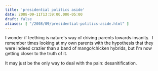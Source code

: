 ```yaml
---
title: 'presidential politics aside'
date: 2008-09-11T13:59:00.000-05:00
draft: false
aliases: [ "/2008/09/presidential-politics-aside.html" ]
---
```


I wonder if teething is nature's way of driving parents towards insanity.  I remember times looking at my own parents with the hypothesis that they were indeed crazier than a band of mango/chicken hybrids, but I'm now getting closer to the truth of it.  
  
It may just be the only way to deal with the pain: desanitification.